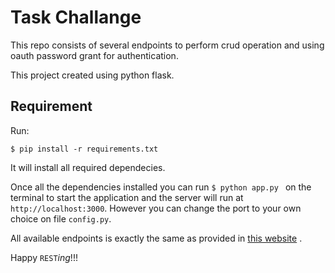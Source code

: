 # Task Challange

This repo consists of several endpoints to perform crud operation and using oauth password grant for authentication.

This project created using python flask.

## Requirement
Run: 

```$ pip install -r requirements.txt ```

It will install all required dependecies.

Once all the dependencies installed you can run ```$ python app.py ``` on the terminal to start the application and the server will run at ```http://localhost:3000```. However you can change the port to your own choice on file ```config.py```.

All available endpoints is exactly the same as provided in [this website](https://jsonplaceholder.typicode.com/) .

Happy ```REST```*ing*!!!

